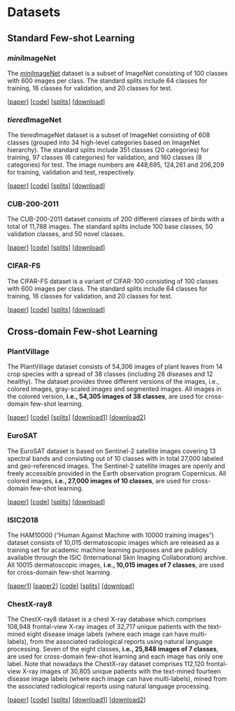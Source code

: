 # Datasets



## Standard Few-shot Learning

### *mini*ImageNet
The [*mini*ImageNet]() dataset is a subset of ImageNet consisting of 100 classes with 600 images per class.
The standard splits include 64 classes for training, 16 classes for validation, and 20 classes for test.

[[paper](https://arxiv.org/abs/1606.04080)]
[[code]()]
[[splits](https://github.com/twitter-research/meta-learning-lstm/tree/master/data/miniImagenet)]
[[download](https://image-net.org/challenges/LSVRC/2015/2015-downloads.php)]



### *tiered*ImageNet
The *tiered*ImageNet dataset is a subset of ImageNet consisting of 608 classes (grouped into 34 high-level categories based on ImageNet hierarchy).
The standard splits include 351 classes (20 categories) for training, 97 classes (6 categories) for validation, and 160 classes (8 categories) for test.
The image numbers are 448,695, 124,261 and 206,209 for training, validation and test, respectively.

[[paper](https://arxiv.org/abs/1803.00676)]
[[code](https://github.com/renmengye/few-shot-ssl-public)]
[[splits](https://github.com/renmengye/few-shot-ssl-public/tree/master/fewshot/data/tiered_imagenet_split)]
[[download](https://image-net.org/challenges/LSVRC/2015/2015-downloads.php)]



### CUB-200-2011
The CUB-200-2011 dataset consists of 200 different classes of birds with a total of 11,788 images.
The standard splits include 100 base classes, 50 validation classes, and 50 novel classes.

[[paper](https://authors.library.caltech.edu/records/cvm3y-5hh21)]
[[code](https://www.vision.caltech.edu/datasets/cub_200_2011/)]
[[splits](https://github.com/bl0/negative-margin.few-shot/blob/master/data/CUB/write_CUB_filelist.py)]
[[download](https://data.caltech.edu/records/65de6-vp158)]



### CIFAR-FS
The CIFAR-FS dataset is a variant of CIFAR-100 consisting of 100 classes with 600 images per class.
The standard splits include 64 classes for training, 16 classes for validation, and 20 classes for test.

[[paper](https://arxiv.org/abs/1805.08136)]
[[code](https://github.com/bertinetto/r2d2)]
[[splits](https://drive.google.com/file/d/1pTsCCMDj45kzFYgrnO67BWVbKs48Q3NI/view)]
[[download](https://drive.google.com/file/d/1pTsCCMDj45kzFYgrnO67BWVbKs48Q3NI/view)]



## Cross-domain Few-shot Learning

### PlantVillage
The PlantVillage dataset consists of 54,306 images of plant leaves from 14 crop species with a spread of 38 classes (including 26 diseases and 12 healthy).
The dataset provides three different versions of the images, i.e., colored images, gray-scaled images and segmented images.
All images in the colored version, **i.e., 54,305 images of 38 classes**, are used for cross-domain few-shot learning.

[[paper](https://www.frontiersin.org/articles/10.3389/fpls.2016.01419/full)]
[[code](https://github.com/digitalepidemiologylab/plantvillage_deeplearning_paper_analysis)]
[[splits]()]
[[download1](https://www.kaggle.com/datasets/saroz014/plant-disease)]
[[download2](https://github.com/spMohanty/PlantVillage-Dataset)]



### EuroSAT
The EuroSAT dataset is based on Sentinel-2 satellite images covering 13 spectral bands and consisting out of 10 classes with in total 27,000 labeled and geo-referenced images.
The Sentinel-2 satellite images are openly and freely accessible provided in the Earth observation program Copernicus.
All colored images, **i.e., 27,000 images of 10 classes**, are used for cross-domain few-shot learning.

[[paper](https://arxiv.org/abs/1709.00029)]
[[code](https://github.com/phelber/EuroSAT)]
[[splits]()]
[[download](https://zenodo.org/records/7711810#.ZAm3k-zMKEA)]



### ISIC2018
The HAM10000 (“Human Against Machine with 10000 training images”) dataset consists of 10,015 dermatoscopic images which are released as a training set for academic machine learning purposes and are publicly available through the ISIC (International Skin Imaging Collaboration) archive.
All 10015 dermatoscopic images, **i.e., 10,015 images of 7 classes**, are used for cross-domain few-shot learning.

[[paper1](https://www.nature.com/articles/sdata2018161)]
[[paper2](https://arxiv.org/abs/1902.03368)]
[[code](https://challenge.isic-archive.com/)]
[[splits]()]
[[download](https://challenge.isic-archive.com/data/#2018)]



### ChestX-ray8
The ChestX-ray8 dataset is a chest X-ray database which comprises 108,948 frontal-view X-ray images of 32,717 unique patients with the text-mined eight disease image labels (where each image can have multi-labels), from the associated radiological reports using natural language processing.
Seven of the eight classes, **i.e., 25,848 images of 7 classes**, are used for cross-domain few-shot learning and each image has only one label.
Note that nowadays the ChestX-ray dataset comprises 112,120 frontal-view X-ray images of 30,805 unique patients with the text-mined fourteen disease image labels (where each image can have multi-labels), mined from the associated radiological reports using natural language processing.

[[paper](https://arxiv.org/abs/1705.02315)]
[[code](https://www.cc.nih.gov/drd/summers.html)]
[[splits]()]
[[download1](https://www.kaggle.com/datasets/nih-chest-xrays/data)]
[[download2](https://nihcc.app.box.com/v/ChestXray-NIHCC)]


